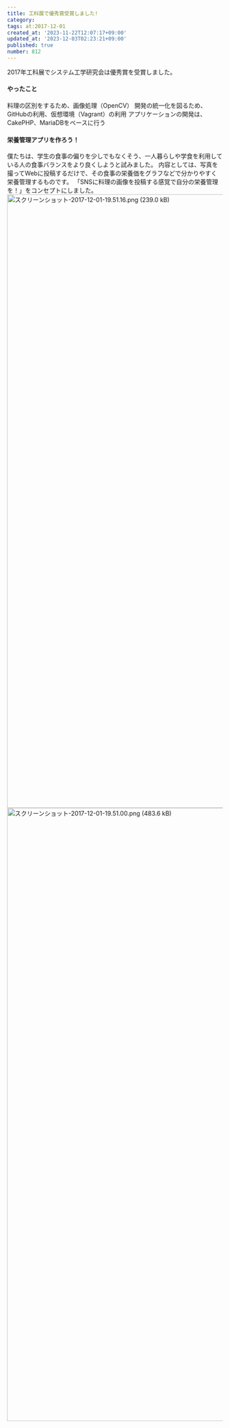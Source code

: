 ```yaml
---
title: 工科展で優秀賞受賞しました!
category:
tags: at:2017-12-01
created_at: '2023-11-22T12:07:17+09:00'
updated_at: '2023-12-03T02:23:21+09:00'
published: true
number: 812
---
```


2017年工科展でシステム工学研究会は優秀賞を受賞しました。

#### やったこと

料理の区別をするため、画像処理（OpenCV）
開発の統一化を図るため、GitHubの利用、仮想環境（Vagrant）の利用
アプリケーションの開発は、CakePHP、MariaDBをベースに行う

#### 栄養管理アプリを作ろう！

僕たちは、学生の食事の偏りを少しでもなくそう、一人暮らしや学食を利用している人の食事バランスをより良くしようと試みました。
内容としては、写真を撮ってWebに投稿するだけで、その食事の栄養価をグラフなどで分かりやすく栄養管理するものです。
「SNSに料理の画像を投稿する感覚で自分の栄養管理を！」をコンセプトにしました。
<img width="1432" alt="スクリーンショット-2017-12-01-19.51.16.png (239.0 kB)" src="/img/markdown/812/05812aaa-faee-437c-87ea-77e33fbc7be0.png">
<img width="1431" alt="スクリーンショット-2017-12-01-19.51.00.png (483.6 kB)" src="/img/markdown/812/fec71791-a4ba-4e1c-ae3c-40536c3b9adf.png">

